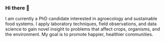 ### Hi there 👋

I am currently a PhD candidate interested in agroecology and sustainable food systems. I apply laboratory techniques, field observations, and data science to gain novel insight to problems that affect crops, organisms, and the environment. My goal is to promote happier, healthier communities.

